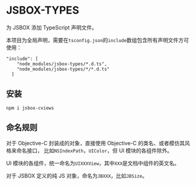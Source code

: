 # JSBOX-TYPES

为 JSBOX 添加 TypeScript 声明文件。

本项目为全局声明，需要在`tsconfig.json`的`include`数组包含所有声明文件方可使用：

```
"include": [
    "node_modules/jsbox-types/*.d.ts",
    "node_modules/jsbox-types/*/*.d.ts"
  ]
```

## 安装

```
npm i jsbox-cviews
```

## 命名规则

对于 Objective-C 封装成的对象，直接使用 Objective-C 的类名、或者模仿其风格来命名接口，
比如`NSIndexPath`，`UIColor`，但 UI 模块的各组件除外。

UI 模块的各组件，统一命名为`UIXXXView`，其中`XXX`是文档中组件的英文名。

对于 JSBOX 定义的纯 JS 对象，命名为`JBXXX`，比如`JBSize`。
